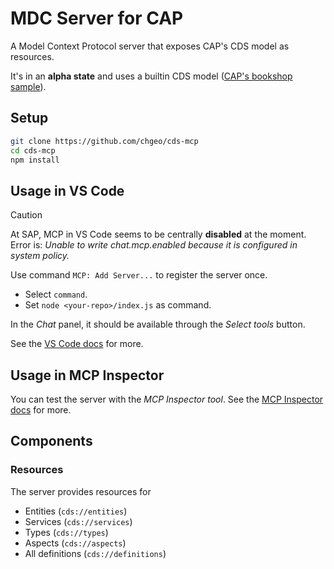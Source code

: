# MDC Server for CAP

A Model Context Protocol server that exposes CAP's CDS model as resources.

It's in an **alpha state** and uses a builtin CDS model ([CAP's bookshop sample](https://github.com/SAP-samples/cloud-cap-samples/tree/main/bookshop)).

## Setup

```sh
git clone https://github.com/chgeo/cds-mcp
cd cds-mcp
npm install
```

## Usage in VS Code

> [!CAUTION]
> At SAP, MCP in VS Code seems to be centrally **disabled** at the moment.
> Error is: _Unable to write chat.mcp.enabled because it is configured in system policy._

Use command `MCP: Add Server...` to register the server once.
- Select `command`.
- Set `node <your-repo>/index.js` as command.

In the _Chat_ panel, it should be available through the _Select tools_ button.

See the [VS Code docs](https://code.visualstudio.com/docs/copilot/chat/mcp-servers) for more.

## Usage in MCP Inspector

You can test the server with the _MCP Inspector tool_.
See the [MCP Inspector docs](https://modelcontextprotocol.io/docs/tools/inspector) for more.

## Components

### Resources

The server provides resources for
- Entities (`cds://entities`)
- Services (`cds://services`)
- Types (`cds://types`)
- Aspects (`cds://aspects`)
- All definitions (`cds://definitions`)